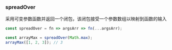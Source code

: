 ### spreadOver

采用可变参数函数并返回一个闭包，该闭包接受一个参数数组以映射到函数的输入

```js
const spreadOver = fn => argsArr => fn(...argsArr);
```

```js
const arrayMax = spreadOver(Math.max);
arrayMax([1, 2, 3]); // 3
```
